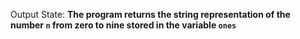 Output State: **The program returns the string representation of the number `n` from zero to nine stored in the variable `ones`**